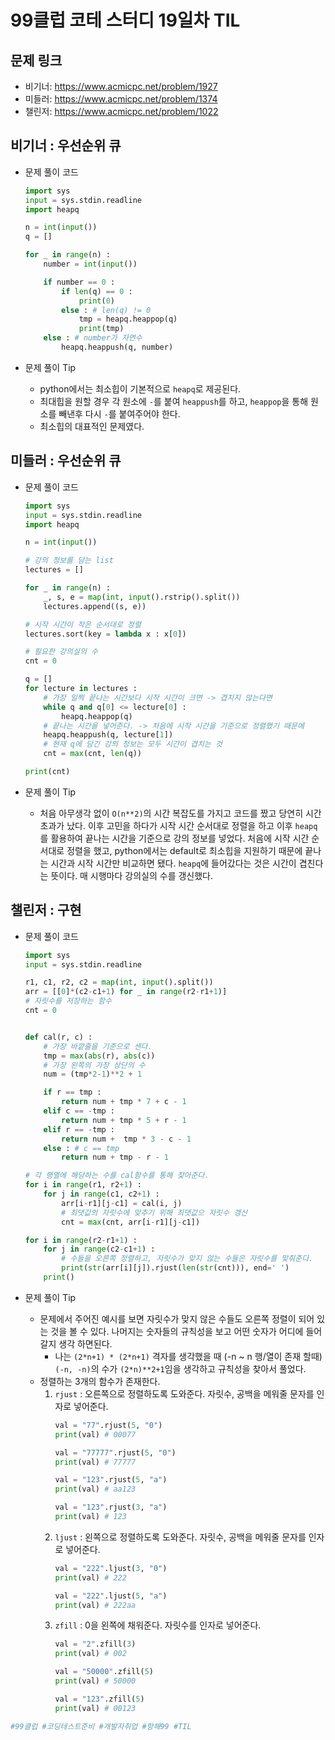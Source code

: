 # 99클럽 코테 스터디 19일차 TIL

## 문제 링크
- 비기너: https://www.acmicpc.net/problem/1927
- 미들러: https://www.acmicpc.net/problem/1374
- 챌린저: https://www.acmicpc.net/problem/1022


## 비기너 : 우선순위 큐

* 문제 풀이 코드

    ```python
    import sys
    input = sys.stdin.readline
    import heapq

    n = int(input())
    q = []

    for _ in range(n) :
        number = int(input())

        if number == 0 :
            if len(q) == 0 :
                print(0)
            else : # len(q) != 0
                tmp = heapq.heappop(q)
                print(tmp)
        else : # number가 자연수
            heapq.heappush(q, number)
    ```

* 문제 풀이 Tip
    * python에서는 최소힙이 기본적으로 `heapq`로 제공된다.
    * 최대힙을 원할 경우 각 원소에 `-`를 붙여 `heappush`를 하고, `heappop`을 통해 원소를 빼낸후 다시 `-`를 붙여주어야 한다.
    * 최소힙의 대표적인 문제였다.



## 미들러 : 우선순위 큐

* 문제 풀이 코드

    ```python
    import sys
    input = sys.stdin.readline
    import heapq

    n = int(input())

    # 강의 정보를 담는 list
    lectures = []

    for _ in range(n) :
        _, s, e = map(int, input().rstrip().split())
        lectures.append((s, e))

    # 시작 시간이 작은 순서대로 정렬
    lectures.sort(key = lambda x : x[0])

    # 필요한 강의실의 수
    cnt = 0

    q = []
    for lecture in lectures :
        # 가장 일찍 끝나는 시간보다 시작 시간이 크면 -> 겹치지 않는다면
        while q and q[0] <= lecture[0] :
            heapq.heappop(q)
        # 끝나는 시간을 넣어준다. -> 처음에 시작 시간을 기준으로 정렬했기 때문에
        heapq.heappush(q, lecture[1])
        # 현재 q에 담긴 강의 정보는 모두 시간이 겹치는 것
        cnt = max(cnt, len(q))

    print(cnt)
    ```

* 문제 풀이 Tip
    * 처음 아무생각 없이 `O(n**2)`의 시간 복잡도를 가지고 코드를 짰고 당연히 시간 초과가 났다. 이후 고민을 하다가 시작 시간 순서대로 정렬을 하고 이후 `heapq`를 활용하여 끝나는 시간을 기준으로 강의 정보를 넣었다. 처음에 시작 시간 순서대로 정렬을 했고, python에서는 default로 최소힙을 지원하기 때문에 끝나는 시간과 시작 시간만 비교하면 됐다. `heapq`에 들어갔다는 것은 시간이 겹친다는 뜻이다. 매 시행마다 강의실의 수를 갱신했다.



## 챌린저 : 구현

* 문제 풀이 코드

    ```python
    import sys
    input = sys.stdin.readline

    r1, c1, r2, c2 = map(int, input().split())
    arr = [[0]*(c2-c1+1) for _ in range(r2-r1+1)]
    # 자릿수를 저장하는 함수
    cnt = 0


    def cal(r, c) :
        # 가장 바깥줄을 기준으로 센다.
        tmp = max(abs(r), abs(c))
        # 가장 왼쪽의 가장 상단의 수
        num = (tmp*2-1)**2 + 1

        if r == tmp :
            return num + tmp * 7 + c - 1
        elif c == -tmp :
            return num + tmp * 5 + r - 1
        elif r == -tmp :
            return num +  tmp * 3 - c - 1
        else : # c == tmp
            return num + tmp - r - 1

    # 각 행열에 해당하는 수를 cal함수를 통해 찾아준다.
    for i in range(r1, r2+1) :
        for j in range(c1, c2+1) :
            arr[i-r1][j-c1] = cal(i, j)
            # 최댓값의 자릿수에 맞추기 위해 최댓값으 자릿수 갱신
            cnt = max(cnt, arr[i-r1][j-c1])

    for i in range(r2-r1+1) :
        for j in range(c2-c1+1) :
            # 수들을 오른쪽 정렬하고, 자릿수가 맞지 않는 수들은 자릿수를 맞춰준다.
            print(str(arr[i][j]).rjust(len(str(cnt))), end=' ')
        print()
    ```

* 문제 풀이 Tip
    * 문제에서 주어진 예시를 보면 자릿수가 맞지 않은 수들도 오른쪽 정렬이 되어 있는 것을 볼 수 있다. 나머지는 숫자들의 규칙성을 보고 어떤 숫자가 어디에 들어갈지 생각 하면된다.
        * 나는 `(2*n+1) * (2*n+1)` 격자를 생각했을 때 (-n ~ n 행/열이 존재 할때) `(-n, -n)`의 수가 `(2*n)**2+1`임을 생각하고 규칙성을 찾아서 풀었다.
    * 정렬하는 3개의 함수가 존재한다.
        1. `rjust` : 오른쪽으로 정렬하도록 도와준다. 자릿수, 공백을 메워줄 문자를 인자로 넣어준다.
            ```python
            val = "77".rjust(5, "0")
            print(val) # 00077
            
            val = "77777".rjust(5, "0")
            print(val) # 77777
            
            val = "123".rjust(5, "a")
            print(val) # aa123
            
            val = "123".rjust(3, "a")
            print(val) # 123
            ```
        2. `ljust` : 왼쪽으로 정렬하도록 도와준다. 자릿수, 공백을 메워줄 문자를 인자로 넣어준다.
            ```python
            val = "222".ljust(3, "0")
            print(val) # 222
            
            val = "222".ljust(5, "a")
            print(val) # 222aa
            ```
        3. `zfill` : 0을 왼쪽에 채워준다. 자릿수를 인자로 넣어준다.
            ```python
            val = "2".zfill(3)
            print(val) # 002
            
            val = "50000".zfill(5)
            print(val) # 50000
            
            val = "123".zfill(5)
            print(val) # 00123
            ```



```python
#99클럽 #코딩테스트준비 #개발자취업 #항해99 #TIL
```
